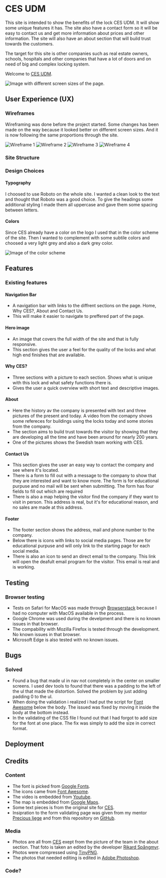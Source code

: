 # CES UDM
This site is intended to show the benefits of the lock CES UDM. It will show some unique features it has. The site also have a contact form so it will be easy to contact us and get more information about prices and other information. The site will also have an about section that will build trust towards the customers.

The target for this site is other companies such as real estate owners, schools, hospitals and other companies that have a lot of doors and on need of big and complex locking system.

Welcome to [CES UDM](https://spangen87.github.io/rikard-spangmyr/).

![Image with different screen sizes of the page.](assets/images/responsive.jpg)

## User Experience (UX)
### Wireframes
Wireframing was done before the project started. Some changes has been made on the way because it looked better on different screen sizes. And it is now following the same proportions through the site.

![Wireframe 1](assets/images/wireframe-1.jpg) ![Wireframe 2](assets/images/wireframe-2.jpg)
![Wireframe 3](assets/images/wireframe-3.jpg) ![Wireframe 4](assets/images/wireframe-4.jpg)
### Site Structure
### Design Choices
#### Typography
I choosed to use Roboto on the whole site. I wanted a clean look to the text and thought that Roboto was a good choice. To give the headings some additional styling I made them all uppercase and gave them some spacing between letters.
#### Colors
Since CES already have a color on the logo I used that in the color scheme of the site. Then I wanted to complement with some subtile colors and choosed a very light grey and also a dark grey color.

![Image of the color scheme](assets/images/color-scheme.jpg)
## Features

### Existing features
#### Navigation Bar
- A navigation bar with links to the diffrent sections on the page. Home, Why CES?, About and Contact Us.
- This will make it easier to navigate to preffered part of the page.

#### Hero image
- An image that covers the full width of the site and that is fully responsive. 
- This section gives the user a feel for the quality of the locks and what high end finishes that are available.

#### Why CES?
- Three sections with a picture to each section. Shows what is unique with this lock and what safety functions there is.
- Gives the user a quick overview with short text and descriptive images.

#### About
- Here the history av the company is presented with text and three pictures of the present and today. A video from the comapny shows some refereces for buildings using the locks today and some stories from the company.
- The section aims to build trust towards the visitor by showing that they are developing all the time and have been around for nearly 200 years.
- One of the pictures shows the Swedish team working with CES.

#### Contact Us
- This section gives the user an easy way to contact the company and see where it's located.
- There is a form to fill out with a message to the company to show that they are interested and want to know more. The form is for educational purpuse and no mail will be sent when submitting. The form has four fields to fill out which are required
- There is also a map helping the visitor find the company if they want to visit in person. This address is real, but it's for educational reason, and no sales are made at this address.

#### Footer
- The footer section shows the address, mail and phone number to the company.
- Below there is icons with links to social media pages. Those are for educational purpuse and will only link to the starting page for each social media.
- There is also an icon to send an direct email to the company. This link will open the deafult email program for the visitor. This email is real and is working.

## Testing
### Browser testing
- Tests on Safari for MacOS was made through [Browserstack](https://live.browserstack.com/) because I had no computer with MacOS available in the process.
- Google Chrome was used during the develpment and there is no known issues in that browser.
- The compability with Mozilla Firefox is tested through the development. No known issues in that browser.
- Microsoft Edge is also tested with no known issues.

## Bugs
### Solved
- Found a bug that made ul in nav not completely in the center on smaller screens. I used dev tools to found that there was a padding to the left of the ul that made the distortion. Solved the problem by just adding padding 0 to the ul.
- When doing the validation i realized i had put the script for [Font Awesome](https://fontawesome.com/) below the body. The issued was fixed by moving it inside the body at the bottom instead.
- In the validating of the CSS file I found out that I had forgot to add size for the font at one place. The fix was simply to add the size in correct format.


## Deployment

## Credits
### Content
- The font is picked from [Google Fonts](https://fonts.google.com/).
- The icons came from [Font Awesome](https://fontawesome.com/).
- The video is embedded from [Youtube](https://www.youtube.com/).
- The map is embedded from [Google Maps](https://www.google.com/maps).
- Some text pieces is from the original site for [CES](https://www.ces.eu/).
- Insipration to the form validating page was given from my mentor [Precious Ijege](https://www.linkedin.com/in/precious-ijege-908a00168/) and from this repository on [GitHub](https://github.com/EwanColquhoun/wawaswoods).

### Media
- Photos are all from [CES](https://www.ces.eu/) exept from the picture of the team in the about section. That foto is taken an edited by the developer [Rikard Spångmyr](https://www.linkedin.com/in/rikard-sp%C3%A5ngmyr-126ab436/).
- Photos were compressed using [TinyPNG](https://tinypng.com/).
- The photos that needed editing is edited in [Adobe Photoshop](https://www.adobe.com/se/products/photoshop.html).
### Code?
